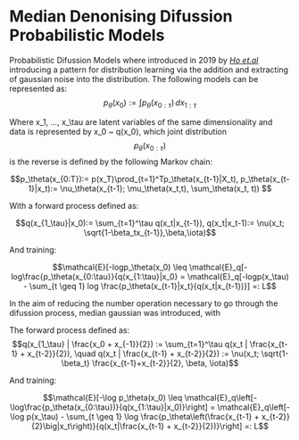 # Median Denonising Difussion Probabilistic Models
Probabilistic Difussion Models where introduced in 2019 by *[Ho et.al](https://arxiv.org/abs/2006.11239)* introducing a pattern for distribution learning via the addition and extracting of gaussian noise into the distribution. 
The following models can be represented as: 
  $$p_\theta(x_0) := \int p_\theta(x_{0:\tau}) \,dx_{1:\tau}$$
  
Where x_1, ..., x_\tau are latent variables of the same dimensionality and data is represented by x_0 ~ q(x_0), which joint distribution 
$$p_\theta(x_{0:\tau})$$ is the reverse is defined by the following Markov chain: 
```math
p_\theta(x_{0:T}):= p(x_T)\prod_{t=1}^Tp_\theta(x_{t-1}|X_t),  p_\theta(x_{t-1}|x_t):= \nu_\theta(x_{t-1}; \mu_\theta(x_t,t), \sum_\theta(x_t, t))     
```
With a forward process defined as: 

$$q(x_{1_\tau}|x_0):= \sum_{t=1}^\tau q(x_t|x_{t-1}), q(x_t|x_t-1):= \nu(x_t; \sqrt{1-\beta_tx_{t-1}},\beta,\iota)$$

And training: 
```math 
\mathcal{E}[-logp_\theta(x_0) \leq \mathcal{E}_q[-log\frac{p_\theta(x_{0:\tau}}{q(x_{1:\tau}|x_0} = \mathcal{E}_q[-logp(x_\tau) - \sum_{t \geq 1} log \frac{p_\theta(x_{t-1}|x_t}{q(x_t|x_{t-1})}] =: L
```
In the aim of reducing the number operation necessary to go through the difussion process, median gaussian was introduced, with

The forward process defined as: 
$$q(x_{1_\tau} | \frac{x_0 + x_{-1}}{2}) := \sum_{t=1}^\tau q(x_t | \frac{x_{t-1} + x_{t-2}}{2}), \quad q(x_t | \frac{x_{t-1} + x_{t-2}}{2}) := \nu(x_t; \sqrt{1-\beta_t} \frac{x_{t-1}+x_{t-2}}{2}, \beta, \iota)$$

And training: 
```math 
\mathcal{E}[-\log p_\theta(x_0) \leq \mathcal{E}_q\left[-\log\frac{p_\theta(x_{0:\tau})}{q(x_{1:\tau}|x_0)}\right] = \mathcal{E}_q\left[-\log p(x_\tau) - \sum_{t \geq 1} \log \frac{p_\theta\left(\frac{x_{t-1} + x_{t-2}}{2}\big|x_t\right)}{q(x_t|\frac{x_{t-1} + x_{t-2}}{2})}\right] =: L
```






